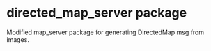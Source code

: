 # directed_map_server package

Modified map_server package for generating DirectedMap msg from images.
